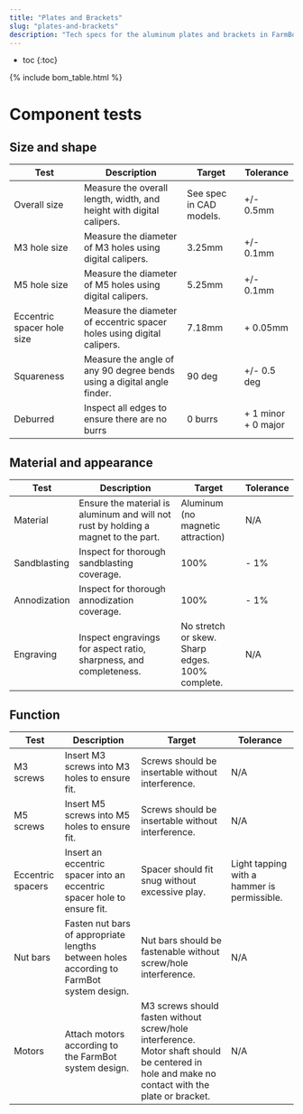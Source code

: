 ```yaml
---
title: "Plates and Brackets"
slug: "plates-and-brackets"
description: "Tech specs for the aluminum plates and brackets in FarmBot Express. Visit [our shop](http://shop.farm.bot) to purchase parts."
---
```


* toc
{:toc}


{% include bom_table.html %}

# Component tests

## Size and shape

|Test         |Description  |Target       |Tolerance    |
|-------------|-------------|-------------|-------------|
|Overall size |Measure the overall length, width, and height with digital calipers.|See spec in CAD models.|+/- 0.5mm
|M3 hole size |Measure the diameter of M3 holes using digital calipers.|3.25mm|+/- 0.1mm
|M5 hole size |Measure the diameter of M5 holes using digital calipers.|5.25mm|+/- 0.1mm
|Eccentric spacer hole size|Measure the diameter of eccentric spacer holes using digital calipers.|7.18mm|+ 0.05mm
|Squareness   |Measure the angle of any 90 degree bends using a digital angle finder.|90 deg|+/- 0.5 deg
|Deburred     |Inspect all edges to ensure there are no burrs|0 burrs|+ 1 minor<br>+ 0 major

## Material and appearance

|Test         |Description  |Target       |Tolerance    |
|-------------|-------------|-------------|-------------|
|Material     |Ensure the material is aluminum and will not rust by holding a magnet to the part.|Aluminum (no magnetic attraction)|N/A
|Sandblasting |Inspect for thorough sandblasting coverage.|100%|- 1%
|Annodization |Inspect for thorough annodization coverage.|100%|- 1%
|Engraving    |Inspect engravings for aspect ratio, sharpness, and completeness.|No stretch or skew.<br>Sharp edges.<br>100% complete.|N/A

## Function

|Test         |Description  |Target       |Tolerance    |
|-------------|-------------|-------------|-------------|
|M3 screws    |Insert M3 screws into M3 holes to ensure fit.|Screws should be insertable without interference.|N/A
|M5 screws    |Insert M5 screws into M5 holes to ensure fit.|Screws should be insertable without interference.|N/A
|Eccentric spacers|Insert an eccentric spacer into an eccentric spacer hole to ensure fit.|Spacer should fit snug without excessive play.|Light tapping with a hammer is permissible.
|Nut bars     |Fasten nut bars of appropriate lengths between holes according to FarmBot system design.|Nut bars should be fastenable without screw/hole interference.|N/A
|Motors       |Attach motors according to the FarmBot system design.|M3 screws should fasten without screw/hole interference. Motor shaft should be centered in hole and make no contact with the plate or bracket.|N/A
